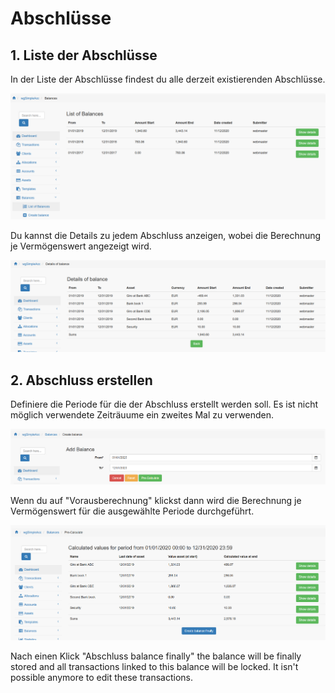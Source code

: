 # Abschlüsse

## 1. Liste der Abschlüsse

In der Liste der Abschlüsse findest du alle derzeit existierenden Abschlüsse.

![List of Abschl&#xFC;sse](../../.gitbook/assets/balances.png)

Du kannst die Details zu jedem Abschluss anzeigen, wobei die Berechnung je Vermögenswert angezeigt wird.

![Details Abschluss](../../.gitbook/assets/balances_detail.png)

## 2. Abschluss erstellen

Definiere die Periode für die der Abschluss erstellt werden soll. Es ist nicht möglich verwendete Zeiträuume ein zweites Mal zu verwenden.

![Abschluss erstellen](../../.gitbook/assets/balances_create.png)

Wenn du auf "Vorausberechnung" klickst dann wird die Berechnung je Vermögenswert für die ausgewählte Periode durchgeführt.

![Abschluss erstellen](../../.gitbook/assets/balances_calc.png)

Nach einen Klick "Abschluss balance finally" the balance will be finally stored and all transactions linked to this balance will be locked. It isn't possible anymore to edit these transactions.

